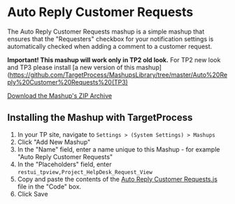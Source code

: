 Auto Reply Customer Requests
============================

The Auto Reply Customer Requests mashup is a simple mashup that ensures that the "Requesters" checkbox for your 
notification settings is automatically checked when adding a comment to a customer request.

**Important! This mashup will work only in TP2 old look.**
For TP2 new look and TP3 please install [a new version of this mashup](https://github.com/TargetProcess/MashupsLibrary/tree/master/Auto%20Reply%20Customer%20Requests%20(TP3)

[Download the Mashup's ZIP Archive](https://github.com/downloads/TargetProcess/MashupsLibrary/Auto%20Reply%20Customer%20Requests.zip)


Installing the Mashup with TargetProcess
----------------------------------------

1. In your TP site, navigate to ```Settings > (System Settings) > Mashups```
2. Click "Add New Mashup"
3. In the "Name" field, enter a name unique to this Mashup - for example "Auto Reply Customer Requests"
4. In the "Placeholders" field, enter ```restui_tpview,Project_HelpDesk_Request_View```
5. Copy and paste the contents of the [Auto Reply Customer Requests.js](https://raw.github.com/TargetProcess/MashupsLibrary/master/Auto%20Reply%20Customer%20Requests/Auto%20Reply%20Customer%20Requests.js) file in the "Code" box.
6. Click Save
